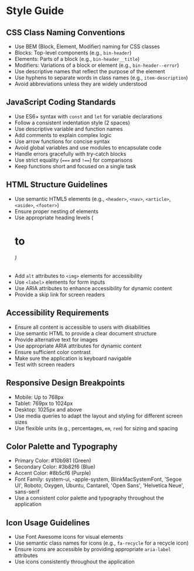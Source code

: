 # Style Guide

## CSS Class Naming Conventions
- Use BEM (Block, Element, Modifier) naming for CSS classes
- Blocks: Top-level components (e.g., `bin-header`)
- Elements: Parts of a block (e.g., `bin-header__title`)
- Modifiers: Variations of a block or element (e.g., `bin-header--error`)
- Use descriptive names that reflect the purpose of the element
- Use hyphens to separate words in class names (e.g., `item-description`)
- Avoid abbreviations unless they are widely understood

## JavaScript Coding Standards
- Use ES6+ syntax with `const` and `let` for variable declarations
- Follow a consistent indentation style (2 spaces)
- Use descriptive variable and function names
- Add comments to explain complex logic
- Use arrow functions for concise syntax
- Avoid global variables and use modules to encapsulate code
- Handle errors gracefully with try-catch blocks
- Use strict equality (`===` and `!==`) for comparisons
- Keep functions short and focused on a single task

## HTML Structure Guidelines
- Use semantic HTML5 elements (e.g., `<header>`, `<nav>`, `<article>`, `<aside>`, `<footer>`)
- Ensure proper nesting of elements
- Use appropriate heading levels (<h1> to <h6>)
- Add `alt` attributes to `<img>` elements for accessibility
- Use `<label>` elements for form inputs
- Use ARIA attributes to enhance accessibility for dynamic content
- Provide a skip link for screen readers

## Accessibility Requirements
- Ensure all content is accessible to users with disabilities
- Use semantic HTML to provide a clear document structure
- Provide alternative text for images
- Use appropriate ARIA attributes for dynamic content
- Ensure sufficient color contrast
- Make sure the application is keyboard navigable
- Test with screen readers

## Responsive Design Breakpoints
- Mobile: Up to 768px
- Tablet: 769px to 1024px
- Desktop: 1025px and above
- Use media queries to adapt the layout and styling for different screen sizes
- Use flexible units (e.g., percentages, `em`, `rem`) for sizing and spacing

## Color Palette and Typography
- Primary Color: #10b981 (Green)
- Secondary Color: #3b82f6 (Blue)
- Accent Color: #8b5cf6 (Purple)
- Font Family: system-ui, -apple-system, BlinkMacSystemFont, 'Segoe UI', Roboto, Oxygen, Ubuntu, Cantarell, 'Open Sans', 'Helvetica Neue', sans-serif
- Use a consistent color palette and typography throughout the application

## Icon Usage Guidelines
- Use Font Awesome icons for visual elements
- Use semantic class names for icons (e.g., `fa-recycle` for a recycle icon)
- Ensure icons are accessible by providing appropriate `aria-label` attributes
- Use icons consistently throughout the application
